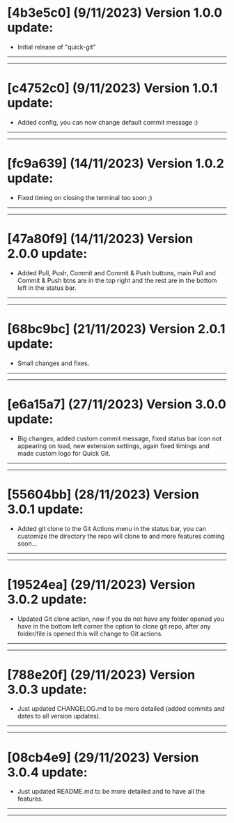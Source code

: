 # [4b3e5c0] (9/11/2023) Version 1.0.0 update:
- Initial release of "quick-git"
---
---
# [c4752c0] (9/11/2023) Version 1.0.1 update:
- Added config, you can now change default commit message :)
---
---
# [fc9a639] (14/11/2023) Version 1.0.2 update:
- Fixed timing on closing the terminal too soon ;)
---
---
# [47a80f9] (14/11/2023) Version 2.0.0 update:
- Added Pull, Push, Commit and Commit & Push buttons, main Pull and Commit & Push btns are in the top right and the rest are in the bottom left in the status bar.
---
---
# [68bc9bc] (21/11/2023) Version 2.0.1 update:
- Small changes and fixes.
---
---
# [e6a15a7] (27/11/2023) Version 3.0.0 update:
- Big changes, added custom commit message, fixed status bar icon not appearing on load, new extension settings, again fixed timings and made custom logo for Quick Git.
---
---
# [55604bb] (28/11/2023) Version 3.0.1 update:
- Added git clone to the Git Actions menu in the status bar, you can customize the directory the repo will clone to and more features coming soon...
---
---
# [19524ea] (29/11/2023) Version 3.0.2 update:
- Updated Git clone action, now if you do not have any folder opened you have in the bottom left corner the option to clone git repo, after any folder/file is opened this will change to Git actions.
---
---
# [788e20f] (29/11/2023) Version 3.0.3 update:
- Just updated CHANGELOG.md to be more detailed (added commits and dates to all version updates).
---
---
# [08cb4e9] (29/11/2023) Version 3.0.4 update:
- Just updated README.md to be more detailed and to have all the features.
---
---